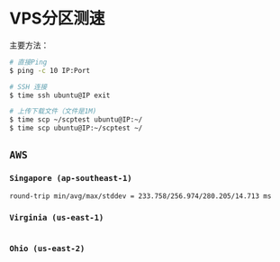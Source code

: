 # VPS分区测速

主要方法：
```sh
# 直接Ping
$ ping -c 10 IP:Port 

# SSH 连接
$ time ssh ubuntu@IP exit

# 上传下载文件（文件是1M)
$ time scp ~/scptest ubuntu@IP:~/
$ time scp ubuntu@IP:~/scptest ~/
```

## `AWS`

### `Singapore (ap-southeast-1)`

```
round-trip min/avg/max/stddev = 233.758/256.974/280.205/14.713 ms
```

### `Virginia (us-east-1)`
```

```

### `Ohio (us-east-2)`
```

```